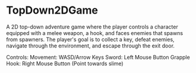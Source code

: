 # TopDown2DGame
A 2D top-down adventure game where the player controls a character equipped with a melee weapon, a hook, and faces enemies that spawns from spawners. The player's goal is to collect a key, defeat enemies, navigate through the environment, and escape through the exit door. 

Controls:
Movement: WASD/Arrow Keys
Sword: Left Mouse Button
Grapple Hook: Right Mouse Button (Point towards slime)
